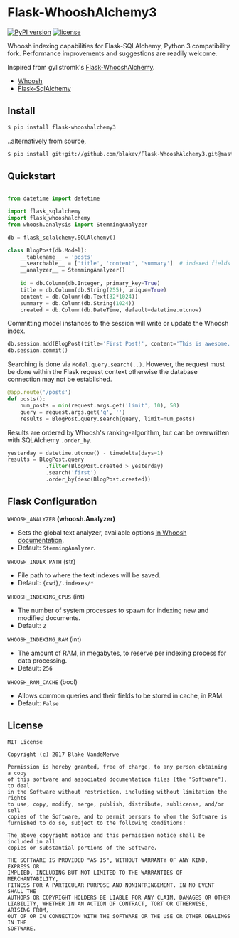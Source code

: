 # Flask-WhooshAlchemy3
[![PyPI version](https://badge.fury.io/py/flask-whooshalchemy3.svg)](https://badge.fury.io/py/flask-whooshalchemy3)
[![license](https://img.shields.io/github/license/blakev/flask-whooshalchemy3.svg)]()

Whoosh indexing capabilities for Flask-SQLAlchemy, Python 3 compatibility fork.
Performance improvements and suggestions are readily welcome.

Inspired from gyllstromk's [Flask-WhooshAlchemy](https://github.com/gyllstromk/Flask-WhooshAlchemy).

- [Whoosh](http://whoosh.readthedocs.io/en/latest/intro.html)
- [Flask-SqlAlchemy](http://flask-sqlalchemy.pocoo.org/2.1/)


## Install

```bash
$ pip install flask-whooshalchemy3
```

..alternatively from source,

```bash
$ pip install git+git://github.com/blakev/Flask-WhooshAlchemy3.git@master
```


## Quickstart

```python

from datetime import datetime

import flask_sqlalchemy
import flask_whooshalchemy
from whoosh.analysis import StemmingAnalyzer

db = flask_sqlalchemy.SQLAlchemy()

class BlogPost(db.Model):
    __tablename__ = 'posts'
    __searchable__ = ['title', 'content', 'summary']  # indexed fields
    __analyzer__ = StemmingAnalyzer()
    
    id = db.Column(db.Integer, primary_key=True)
    title = db.Column(db.String(255), unique=True)
    content = db.Column(db.Text(32*1024))
    summary = db.Column(db.String(1024))
    created = db.Column(db.DateTime, default=datetime.utcnow)

```

Committing model instances to the session will write or update the Whoosh index.

```python
db.session.add(BlogPost(title='First Post!', content='This is awesome.'))
db.session.commit()
```

Searching is done via `Model.query.search(..)`. However, the request must be done within the Flask
request context otherwise the database connection may not be established.

```python
@app.route('/posts')
def posts():
    num_posts = min(request.args.get('limit', 10), 50)
    query = request.args.get('q', '')
    results = BlogPost.query.search(query, limit=num_posts)
```


Results are ordered by Whoosh's ranking-algorithm, but can be overwritten with SQLAlchemy `.order_by`.

```python
yesterday = datetime.utcnow() - timedelta(days=1)
results = BlogPost.query
            .filter(BlogPost.created > yesterday)
            .search('first')
            .order_by(desc(BlogPost.created))
```

## Flask Configuration

`WHOOSH_ANALYZER` **(whoosh.Analyzer)**
- Sets the global text analyzer, available options [in Whoosh documentation](http://whoosh.readthedocs.io/en/latest/analysis.html). 
- Default: `StemmingAnalyzer`.

`WHOOSH_INDEX_PATH` (str)
- File path to where the text indexes will be saved. 
- Default: `{cwd}/.indexes/*`

`WHOOSH_INDEXING_CPUS` (int)
- The number of system processes to spawn for indexing new and modified documents.
- Default: `2`

`WHOOSH_INDEXING_RAM` (int)
- The amount of RAM, in megabytes, to reserve per indexing process for data processing.
- Default: `256`

`WHOOSH_RAM_CACHE` (bool)
- Allows common queries and their fields to be stored in cache, in RAM.
- Default: `False`

## License

```text
MIT License

Copyright (c) 2017 Blake VandeMerwe

Permission is hereby granted, free of charge, to any person obtaining a copy
of this software and associated documentation files (the "Software"), to deal
in the Software without restriction, including without limitation the rights
to use, copy, modify, merge, publish, distribute, sublicense, and/or sell
copies of the Software, and to permit persons to whom the Software is
furnished to do so, subject to the following conditions:

The above copyright notice and this permission notice shall be included in all
copies or substantial portions of the Software.

THE SOFTWARE IS PROVIDED "AS IS", WITHOUT WARRANTY OF ANY KIND, EXPRESS OR
IMPLIED, INCLUDING BUT NOT LIMITED TO THE WARRANTIES OF MERCHANTABILITY,
FITNESS FOR A PARTICULAR PURPOSE AND NONINFRINGEMENT. IN NO EVENT SHALL THE
AUTHORS OR COPYRIGHT HOLDERS BE LIABLE FOR ANY CLAIM, DAMAGES OR OTHER
LIABILITY, WHETHER IN AN ACTION OF CONTRACT, TORT OR OTHERWISE, ARISING FROM,
OUT OF OR IN CONNECTION WITH THE SOFTWARE OR THE USE OR OTHER DEALINGS IN THE
SOFTWARE.
```